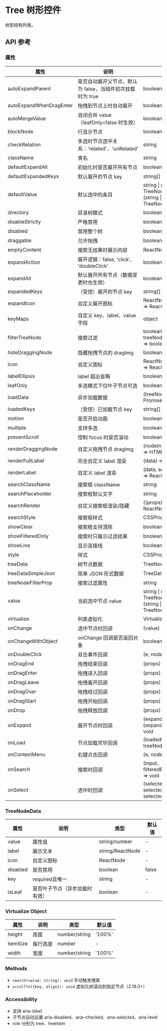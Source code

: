 # Tree 树形控件

树型结构列表。

## API 参考

### 属性

| 属性 | 说明 | 类型 | 默认值 | 版本 |
| ---- | ---- | ---- | ------ | ---- |
| autoExpandParent | 是否自动展开父节点，默认为 false，当组件初次挂载时为 true | boolean | false | 0.34.0 |
| autoExpandWhenDragEnter | 拖拽到节点上时自动展开 | boolean | true | 1.8.0 |
| autoMergeValue | 自动合并 value（leafOnly=false 时生效） | boolean | true | 2.61.0 |
| blockNode | 行显示节点 | boolean | true | - |
| checkRelation | 多选时节点选中关系：'related'、'unRelated' | string | 'related' | 2.5.0 |
| className | 类名 | string | - | - |
| defaultExpandAll | 初始化时是否展开所有节点 | boolean | false | - |
| defaultExpandedKeys | 默认展开的节点 key | string[] | - | - |
| defaultValue | 默认选中的条目 | string \| number \| TreeNodeData \| (string \| number \| TreeNodeData)[] | - | - |
| directory | 目录树模式 | boolean | false | - |
| disableStrictly | 严格禁用 | boolean | false | 1.4.0 |
| disabled | 禁用整个树 | boolean | false | 0.32.0 |
| draggable | 允许拖拽 | boolean | false | 1.8.0 |
| emptyContent | 搜索无结果时展示内容 | ReactNode | 暂无数据 | 0.32.0 |
| expandAction | 展开逻辑：false, 'click', 'doubleClick' | boolean \| string | false | 0.35.0 |
| expandAll | 默认展开所有节点（数据变更时也生效） | boolean | false | 1.30.0 |
| expandedKeys | （受控）展开的节点 key | string[] | - | - |
| expandIcon | 自定义展开图标 | ReactNode \| (props) => ReactNode | - | 2.75.0 |
| keyMaps | 自定义 key、label、value 字段 | object | - | 2.47.0 |
| filterTreeNode | 搜索过滤 | boolean \| (inputValue, treeNodeString, data?) => boolean | false | - |
| hideDraggingNode | 隐藏拖拽节点的 dragImg | boolean | false | 1.8.0 |
| icon | 自定义图标 | ReactNode \| (props) => ReactNode | - | - |
| labelEllipsis | label 超出省略 | boolean | false/true(virtualized) | 1.8.0 |
| leafOnly | 多选模式下仅叶子节点可选 | boolean | false | 1.18.0 |
| loadData | 异步加载数据 | (treeNode?) => Promise<void> | - | 1.0.0 |
| loadedKeys | （受控）已加载节点 key | string[] | - | 1.0.0 |
| motion | 是否开启动画 | boolean | true | - |
| multiple | 支持多选 | boolean | false | - |
| preventScroll | 控制 focus 时是否滚动 | boolean |  |  |
| renderDraggingNode | 自定义拖拽节点 dragImg | (nodeInstance, node) => HTMLElement | - | 1.8.0 |
| renderFullLabel | 完全自定义 label 渲染 | (data) => ReactNode | - | 1.7.0 |
| renderLabel | 自定义 label 渲染 | (data, searchWord?) => ReactNode | - | 1.6.0 |
| searchClassName | 搜索框 className | string | - | - |
| searchPlaceholder | 搜索框默认文字 | string | - | - |
| searchRender | 自定义搜索框渲染/隐藏 | ((props) => ReactNode) \| false | - | 0.35.0 |
| searchStyle | 搜索框样式 | CSSProperties | - | - |
| showClear | 搜索框支持清除 | boolean | true | 0.35.0 |
| showFilteredOnly | 搜索时只展示过滤结果 | boolean | false | 0.32.0 |
| showLine | 显示连接线 | boolean | false | 2.50.0 |
| style | 样式 | CSSProperties | - | - |
| treeData | 树节点数据 | TreeNodeData[] | [] | - |
| treeDataSimpleJson | 简单 JSON 形式数据 | TreeDataSimpleJson | {} | - |
| treeNodeFilterProp | 搜索过滤属性 | string | label | - |
| value | 当前选中节点 value | string \| number \| TreeNodeData \| (string \| number \| TreeNodeData)[] | - | - |
| virtualize | 列表虚拟化 | VirtualizeObj | - | 0.32.0 |
| onChange | 选中节点时回调 | (value) => void | - | - |
| onChangeWithObject | onChange 回调是否返回对象 | boolean | false | - |
| onDoubleClick | 双击事件回调 | (e, node) => void | - | 0.35.0 |
| onDragEnd | 拖拽结束回调 | (props) => void | - | 1.8.0 |
| onDragEnter | 拖拽进入回调 | (props) => void | - | 1.8.0 |
| onDragLeave | 拖拽离开回调 | (props) => void | - | 1.8.0 |
| onDragOver | 拖拽经过回调 | (props) => void | - | 1.8.0 |
| onDragStart | 拖拽开始回调 | (props) => void | - | 1.8.0 |
| onDrop | 拖拽释放回调 | (props) => void | - | 1.8.0 |
| onExpand | 展开节点时回调 | (expandedKeys, {expanded, node}) => void | - | - |
| onLoad | 节点加载完毕回调 | (loadedKeys, treeNode) => void | - | 1.0.0 |
| onContextMenu | 右键点击回调 | (e, node) => void | - | 0.35.0 |
| onSearch | 搜索时回调 | (input, filteredExpandedKeys) => void | - | - |
| onSelect | 选中时回调 | (selectedKey, selected, selectedNode) => void | - | - |

### TreeNodeData

| 属性 | 说明 | 类型 | 默认值 |
| ---- | ---- | ---- | ------ |
| value | 属性值 | string/number | - |
| label | 展示文本 | string/ReactNode | - |
| icon | 自定义图标 | ReactNode | - |
| disabled | 是否禁用 | boolean | false |
| key | required且唯一 | string | - |
| isLeaf | 是否叶子节点（异步加载时有效） | boolean | - |

### Virtualize Object

| 属性 | 说明 | 类型 | 默认值 |
| ---- | ---- | ---- | ------ |
| height | 高度 | number/string | '100%' |
| itemSize | 每行高度 | number | - |
| width | 宽度 | number/string | '100%' |

### Methods

- `search(value: string): void` 手动触发搜索
- `scrollTo({key, align}): void` 虚拟化树滚动到指定节点（2.18.0+）

### Accessibility

- 支持 aria-label
- 子节点自动设置 aria-disabled、aria-checked、aria-selected、aria-level
- role 分别为 tree、treeitem

